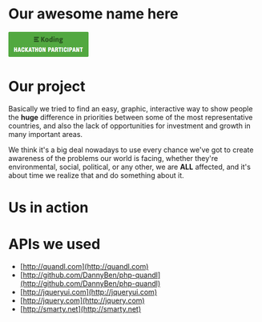 
# Our awesome name here

[![Hackathon Bagde](/img/badge.png)](http://koding.com/Hackathon)

# Our project

Basically we tried to find an easy, graphic, interactive way to show people the **huge** difference in priorities between some of the most representative countries, and also the lack of opportunities for investment and growth in many important areas. 

We think it's a big deal nowadays to use every chance we've got to create awareness of the problems our world is facing, whether they're environmental, social, political, or any other, we are **ALL** affected, and it's about time we realize that and do something about it. 

# Us in action


# APIs we used

* [http://quandl.com](http://quandl.com)
* [http://github.com/DannyBen/php-quandl](http://github.com/DannyBen/php-quandl)
* [http://jqueryui.com](http://jqueryui.com)
* [http://jquery.com](http://jquery.com)
* [http://smarty.net](http://smarty.net)

